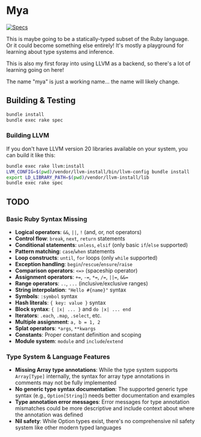 # Mya

[![Specs](https://github.com/seven1m/mya/actions/workflows/specs.yml/badge.svg)](https://github.com/seven1m/mya/actions/workflows/specs.yml)

This is maybe going to be a statically-typed subset of the Ruby language. Or it could become something else entirely! It's mostly a playground for learning about type systems and inference.

This is also my first foray into using LLVM as a backend, so there's a lot of learning going on here!

The name "mya" is just a working name... the name will likely change.

## Building & Testing

```sh
bundle install
bundle exec rake spec
```

### Building LLVM

If you don't have LLVM version 20 libraries available on your system, you can build it like this:

```sh
bundle exec rake llvm:install
LVM_CONFIG=$(pwd)/vendor/llvm-install/bin/llvm-config bundle install
export LD_LIBRARY_PATH=$(pwd)/vendor/llvm-install/lib
bundle exec rake spec
```


## TODO

### Basic Ruby Syntax Missing
- **Logical operators**: `&&`, `||`, `!` (and, or, not operators)
- **Control flow**: `break`, `next`, `return` statements
- **Conditional statements**: `unless`, `elsif` (only basic `if`/`else` supported)
- **Pattern matching**: `case`/`when` statements
- **Loop constructs**: `until`, `for` loops (only `while` supported)
- **Exception handling**: `begin`/`rescue`/`ensure`/`raise`
- **Comparison operators**: `<=>` (spaceship operator)
- **Assignment operators**: `+=`, `-=`, `*=`, `/=`, `||=`, `&&=`
- **Range operators**: `..`, `...` (inclusive/exclusive ranges)
- **String interpolation**: `"Hello #{name}"` syntax
- **Symbols**: `:symbol` syntax
- **Hash literals**: `{ key: value }` syntax
- **Block syntax**: `{ |x| ... }` and `do |x| ... end`
- **Iterators**: `.each`, `.map`, `.select`, etc.
- **Multiple assignment**: `a, b = 1, 2`
- **Splat operators**: `*args`, `**kwargs`
- **Constants**: Proper constant definition and scoping
- **Module system**: `module` and `include`/`extend`

### Type System & Language Features
- **Missing Array type annotations**: While the type system supports `Array[Type]` internally, the syntax for array type annotations in comments may not be fully implemented
- **No generic type syntax documentation**: The supported generic type syntax (e.g., `Option[String]`) needs better documentation and examples
- **Type annotation error messages**: Error messages for type annotation mismatches could be more descriptive and include context about where the annotation was defined
- **Nil safety**: While Option types exist, there's no comprehensive nil safety system like other modern typed languages
